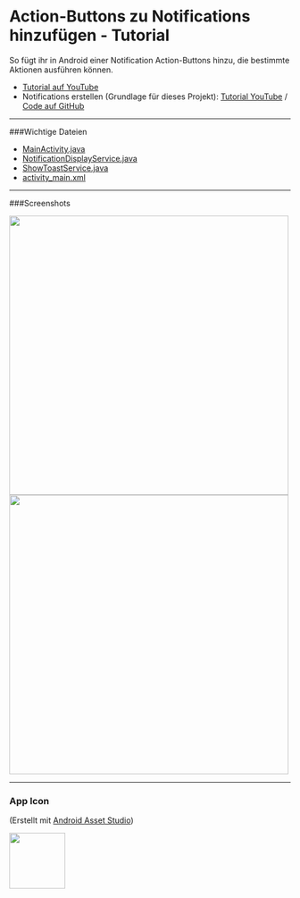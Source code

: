 # Action-Buttons zu Notifications hinzufügen - Tutorial
So fügt ihr in Android einer Notification Action-Buttons hinzu, die bestimmte Aktionen ausführen können.

- [Tutorial auf YouTube](https://youtu.be/T8t9XrWo_pI)
- Notifications erstellen (Grundlage für dieses Projekt): [Tutorial YouTube](https://youtu.be/jUmQR7OZ3_Q) / [Code auf GitHub](https://github.com/derAndroidPro/NotificationTutorialBasic2016)

---

###Wichtige Dateien
- [MainActivity.java](https://github.com/derAndroidPro/NotificationActionsTutorial2016/blob/master/app/src/main/java/de/derandroidpro/notificationtutorial2016/MainActivity.java)
- [NotificationDisplayService.java](https://github.com/derAndroidPro/NotificationActionsTutorial2016/blob/master/app/src/main/java/de/derandroidpro/notificationtutorial2016/NotificationDisplayService.java)
- [ShowToastService.java](https://github.com/derAndroidPro/NotificationActionsTutorial2016/blob/master/app/src/main/java/de/derandroidpro/notificationtutorial2016/ShowToastService.java)
- [activity_main.xml](/app/src/main/res/layout/activity_main.xml)

---

###Screenshots

<img src="https://github.com/derAndroidPro/NotificationActionsTutorial2016/blob/master/Screenshot_1478021387.png" height="500px" />
<img src="https://github.com/derAndroidPro/NotificationActionsTutorial2016/blob/master/Screenshot_1478021397.png" height="500px" />

---

### App Icon

(Erstellt mit [Android Asset Studio](http://romannurik.github.io/AndroidAssetStudio/icons-launcher.html))

<img src="/app/src/main/res/mipmap-xxxhdpi/ic_launcher.png" height="100px" />
